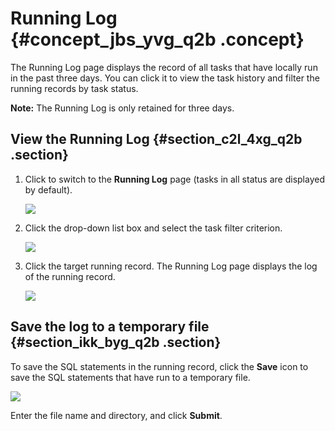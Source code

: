 # Running Log {#concept_jbs_yvg_q2b .concept}

The Running Log page displays the record of all tasks that have locally run in the past three days. You can click it to view the task history and filter the running records by task status.

**Note:** The Running Log is only retained for three days.

## View the Running Log {#section_c2l_4xg_q2b .section}

1.  Click to switch to the **Running Log** page \(tasks in all status are displayed by default\).

    ![](http://static-aliyun-doc.oss-cn-hangzhou.aliyuncs.com/assets/img/16314/15367337967952_en-US.png)

2.  Click the drop-down list box and select the task filter criterion.

    ![](http://static-aliyun-doc.oss-cn-hangzhou.aliyuncs.com/assets/img/16314/15367337977953_en-US.png)

3.  Click the target running record. The Running Log page displays the log of the running record.

    ![](http://static-aliyun-doc.oss-cn-hangzhou.aliyuncs.com/assets/img/16314/15367337977954_en-US.png)


## Save the log to a temporary file {#section_ikk_byg_q2b .section}

To save the SQL statements in the running record, click the **Save** icon to save the SQL statements that have run to a temporary file.

![](http://static-aliyun-doc.oss-cn-hangzhou.aliyuncs.com/assets/img/16314/15367337977955_en-US.png)

Enter the file name and directory, and click **Submit**.

